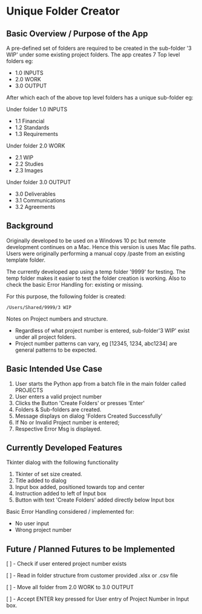 # Unique Folder Creator

## Basic Overview / Purpose of the App
A pre-defined set of folders are required to be created in the sub-folder '3 WIP' under some existing project folders.
The app creates 7 Top level folders eg:
- 1.0 INPUTS
- 2.0 WORK
- 3.0 OUTPUT

After which each of the above top level folders has a unique sub-folder eg:

Under folder 1.0 INPUTS
- 1.1 Financial
- 1.2 Standards
- 1.3 Requirements

Under folder 2.0 WORK
- 2.1 WIP
- 2.2 Studies
- 2.3 Images

Under folder 3.0 OUTPUT
- 3.0 Deliverables
- 3.1 Communications
- 3.2 Agreements

## Background
Originally developed to be used on a Windows 10 pc but remote development continues on a Mac.
Hence this version is uses Mac file paths.
Users were originally performing a manual copy /paste from an existing template folder.

The currently developed app using a temp folder '9999' for testing.
The temp folder makes it easier to test the folder creation is working.
Also to check the basic Error Handling for: existing or missing.

For this purpose, the following folder is created:

    /Users/Shared/9999/3 WIP

Notes on Project numbers and structure.
- Regardless of what project number is entered, sub-folder'3 WIP' exist under all project folders. 
- Project number patterns can vary, eg [12345, 1234, abc1234] are general patterns to be expected.

## Basic Intended Use Case
1. User starts the Python app from a batch file in the main folder called PROJECTS
2. User enters a valid project number
3. Clicks the Button 'Create Folders' or presses 'Enter'
4. Folders & Sub-folders are created.
5. Message displays on dialog 'Folders Created Successfully'
6. If No or Invalid Project number is entered;
7. Respective Error Msg is displayed.


## Currently Developed Features
Tkinter dialog with the following functionality
1. Tkinter of set size created.
2. Title added to dialog
3. Input box added, positioned towards top and center
4. Instruction added to left of Input box
5. Button with text 'Create Folders' added directly below Input box

Basic Error Handling considered / implemented for:
- No user input
- Wrong project number


## Future / Planned Futures to be Implemented
[ ] - Check if user entered project number exists

[ ] - Read in folder structure from customer provided .xlsx or .csv file

[ ] - Move all folder from 2.0 WORK to 3.0 OUTPUT

[ ] - Accept ENTER key pressed for User entry of Project Number in Input box.